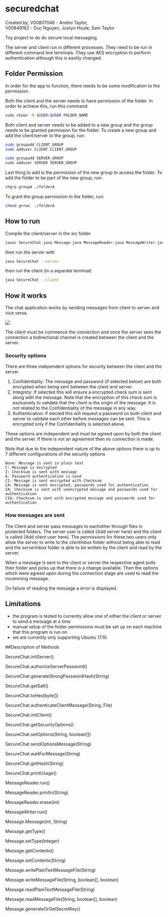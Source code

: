 # securedchat

Created by, 
V00807046 - Andrei Taylor,  
V00849182 - Duc Nguyen, 
Justyn Houle, 
Sam Taylor 


Toy project to do do secure local messaging.

The server and client run in different processes. They need to be run in different
command line terminals. They use AES encryption to perform authentication although
this is easlily changed.

## Folder Permission
In order for the app to function, there needs to be some modification to the permission. 

Both the client and the server needs to have permission of the folder. In order to achieve this, run this command:

```bash
sudo chown -R $USER:$USER FOLDER_NAME
```

Both client and server needs to be added to a new group and the group needs to be granted permission for the folder.
To create a new group and add the client/server to the group, run:

```bash
sudo groupadd CLIENT_GROUP
sudo adduser CLIENT CLIENT_GROUP
```

```bash
sudo groupadd SERVER_GROUP
sudo adduser SERVER SERVER_GROUP
```

Last thing to add is the permission of the new group to access the folder.
To add the folder to be part of the new group, run:

```bash
chgrp groupA ./folderA
```

To grant the group permission to the folder, run:

```bash
chmod g+rwx  ./folderA
```
## How to run

Compile the client/server in the src folder

```bash
javac SecureChat.java Message.java MessageReader.java MessageWriter.java
```

then run the server with

```bash
java SecureChat --server
```

then run the client (in a separate terminal)

```bash
java SecureChat --client
```

## How it works

The chat application works by sending messages from client to server and vice versa.

![](assets/README-d5273.png)

The client must be commence the connection and once the server sees the connection a bidirectional channel is created between the client and the server.


### Security options

There are three independent options for security between the client and the server.

1. Confidentiality: The message and password (if selected below) are both encrypted when being sent between the client and server.
2. Integrety: If selected this will ensure a encrypted check sum is sent along with the message. Note that the encryption of this check sum is exclusively to validate that the client is the origin of the message. It is not related to the Confidentiality of the message in any way.
3. Authentication: if slected this will request a password on both client and server to validate each other before messages can be sent. This is encrypted only if the Confidentiality is selected above.

These options are independent and must be agreed upon by both the client and the server. If there is not an agreement then no connection is made.

Note that due to the independent nature of the above options there is up to 7 different configurations of the security options

```text
None: Message is sent in plain text
C: Message is encrypted
I: Checksum is sent with message
A: Password authentication is used
CI: Message is sent encrypted with Checksum
CA: Message is sent encrypted, passwords used for authentication
IA: Checksum is sent with unencrypted message and passwords used for authentication
CIA: Checksum is sent with encrypted message and passwords used for authentication
```


### How messages are sent

The Client and server pass messages to eachother through files in protected folders. The server user is called {Add server here} and the client is called {Add client user here}. The permissions for these two users only allow the server to write to the *clientInbox* folder without being able to read and the *serverInbox* folder is able to be written by the client and read by the server.

When a message is sent to the client or server the respective agent polls their folder and picks up that there is a change available. Then the options which were agreed upon during the connection stage are used to read the incomming message.

On failure of reading the message a error is displayed.



## Limitations

- the program is tested to currently allow one of either the client or server to send a message at a time
- manual setup of the folder permissions must be set up on each machine that this program is run on
- we are currently only supporting Ubuntu 17.10.



##Description of Methods

SecureChat.initServer()

SecureChat.authorizeServerPassword()

SecureChat.generateStrongPasswordHash(String)

SecureChat.getSalt()

SecureChat.toHex(byte[])

SecureChat.authenticateClientMessage(String, File)

SecureChat.initClient()

SecureChat.getSecurityOptions()

SecureChat.setOptions(String, boolean[])

SecureChat.sendOptionsMessage(String)

SecureChat.waitForMessage(String)

SecureChat.getHash(String)

SecureChat.printUsage()


MessageReader.run()

MessageReader.println(String)

MessageReader.erase(int)

MessageWriter.run()

Message.Message(int, String)

Message.getType()

Message.setType(Integer)

Message.getContents()

Message.setContents(String)

Message.writePlainTextMessageFile(String)

Message.writeMessageFile(String, boolean[], boolean)

Message.readPlainTextMessageFile(String)

Message.readMessageFile(String, boolean[], boolean)

Message.generateOrGetSecretKey()
